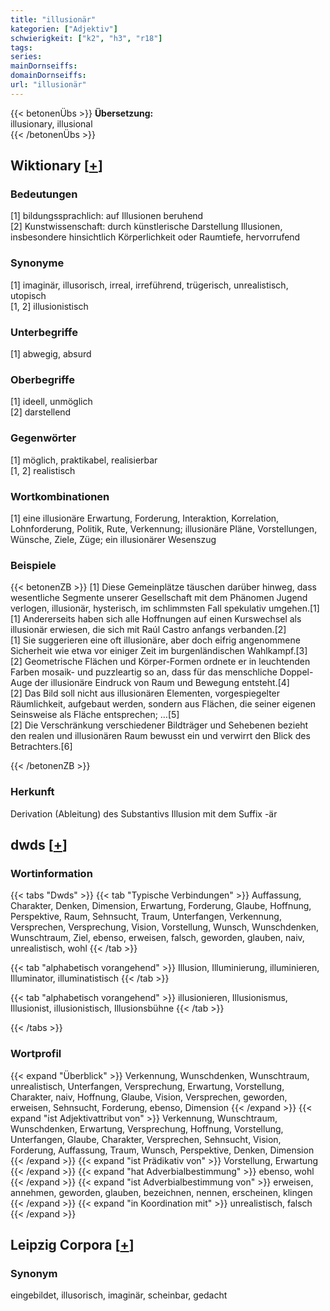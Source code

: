 ```yaml
---
title: "illusionär"
kategorien: ["Adjektiv"]
schwierigkeit: ["k2", "h3", "r18"]
tags:
series:
mainDornseiffs:
domainDornseiffs:
url: "illusionär"
---
```


{{< betonenÜbs >}}
**Übersetzung:**  
illusionary, illusional  
{{< /betonenÜbs >}}

## Wiktionary [[+](https://de.wiktionary.org/wiki/illusionär)]

### Bedeutungen
[1] bildungssprachlich: auf Illusionen beruhend  
[2] Kunstwissenschaft: durch künstlerische Darstellung Illusionen, insbesondere hinsichtlich Körperlichkeit oder Raumtiefe, hervorrufend  

### Synonyme
[1] imaginär, illusorisch, irreal, irreführend, trügerisch, unrealistisch, utopisch  
[1, 2] illusionistisch  

### Unterbegriffe
[1] abwegig, absurd  

### Oberbegriffe
[1] ideell, unmöglich  
[2] darstellend  

### Gegenwörter
[1] möglich, praktikabel, realisierbar  
[1, 2] realistisch  

### Wortkombinationen
[1] eine illusionäre Erwartung, Forderung, Interaktion, Korrelation, Lohnforderung, Politik, Rute, Verkennung; illusionäre Pläne, Vorstellungen, Wünsche, Ziele, Züge; ein illusionärer Wesenszug  

### Beispiele
{{< betonenZB >}}
[1] Diese Gemeinplätze täuschen darüber hinweg, dass wesentliche Segmente unserer Gesellschaft mit dem Phänomen Jugend verlogen, illusionär, hysterisch, im schlimmsten Fall spekulativ umgehen.[1]  
[1] Andererseits haben sich alle Hoffnungen auf einen Kurswechsel als illusionär erwiesen, die sich mit Raúl Castro anfangs verbanden.[2]  
[1] Sie suggerieren eine oft illusionäre, aber doch eifrig angenommene Sicherheit wie etwa vor einiger Zeit im burgenländischen Wahlkampf.[3]  
[2] Geometrische Flächen und Körper-Formen ordnete er in leuchtenden Farben mosaik- und puzzleartig so an, dass für das menschliche Doppel-Auge der illusionäre Eindruck von Raum und Bewegung entsteht.[4]  
[2] Das Bild soll nicht aus illusionären Elementen, vorgespiegelter Räumlichkeit, aufgebaut werden, sondern aus Flächen, die seiner eigenen Seinsweise als Fläche entsprechen; …[5]  
[2] Die Verschränkung verschiedener Bildträger und Sehebenen bezieht den realen und illusionären Raum bewusst ein und verwirrt den Blick des Betrachters.[6]  

{{< /betonenZB >}}
### Herkunft
Derivation (Ableitung) des Substantivs Illusion mit dem Suffix -är  



## dwds [[+](https://www.dwds.de/wb/illusionär)]

### Wortinformation
{{< tabs "Dwds" >}}
{{< tab "Typische Verbindungen" >}}
Auffassung, Charakter, Denken, Dimension, Erwartung, Forderung, Glaube, Hoffnung, Perspektive, Raum, Sehnsucht, Traum, Unterfangen, Verkennung, Versprechen, Versprechung, Vision, Vorstellung, Wunsch, Wunschdenken, Wunschtraum, Ziel, ebenso, erweisen, falsch, geworden, glauben, naiv, unrealistisch, wohl
{{< /tab >}}

{{< tab "alphabetisch vorangehend" >}}
Illusion, Illuminierung, illuminieren, Illuminator, illuminatistisch
{{< /tab >}}

{{< tab "alphabetisch vorangehend" >}}
illusionieren, Illusionismus, Illusionist, illusionistisch, Illusionsbühne
{{< /tab >}}

{{< /tabs >}}

### Wortprofil
{{< expand "Überblick" >}} Verkennung, Wunschdenken, Wunschtraum, unrealistisch, Unterfangen, Versprechung, Erwartung, Vorstellung, Charakter, naiv, Hoffnung, Glaube, Vision, Versprechen, geworden, erweisen, Sehnsucht, Forderung, ebenso, Dimension {{< /expand >}}
{{< expand "ist Adjektivattribut von" >}} Verkennung, Wunschtraum, Wunschdenken, Erwartung, Versprechung, Hoffnung, Vorstellung, Unterfangen, Glaube, Charakter, Versprechen, Sehnsucht, Vision, Forderung, Auffassung, Traum, Wunsch, Perspektive, Denken, Dimension {{< /expand >}}
{{< expand "ist Prädikativ von" >}} Vorstellung, Erwartung {{< /expand >}}
{{< expand "hat Adverbialbestimmung" >}} ebenso, wohl {{< /expand >}}
{{< expand "ist Adverbialbestimmung von" >}} erweisen, annehmen, geworden, glauben, bezeichnen, nennen, erscheinen, klingen {{< /expand >}}
{{< expand "in Koordination mit" >}} unrealistisch, falsch {{< /expand >}}

## Leipzig Corpora [[+](https://corpora.uni-leipzig.de/en/res?word=illusionär&corpusId=deu_newscrawl-public_2018)]


### Synonym
eingebildet, illusorisch, imaginär, scheinbar, gedacht

